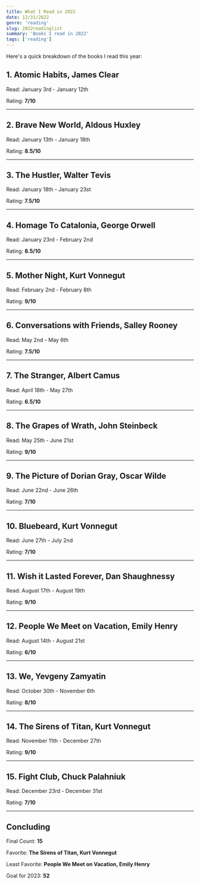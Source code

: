 ```yaml
---
title: What I Read in 2022
date: 12/31/2022
genre: 'reading'
slug: 2022readinglist
summary: 'Books I read in 2022'
tags: ['reading']
---
```


Here's a quick breakdown of the books I read this year:

## 1. Atomic Habits, James Clear

Read: January 3rd - January 12th

Rating: **7/10**

---

## 2. Brave New World, Aldous Huxley

Read: January 13th - January 18th

Rating: **8.5/10**

---

## 3. The Hustler, Walter Tevis

Read: January 18th - January 23st

Rating: **7.5/10**

---

## 4. Homage To Catalonia, George Orwell

Read: January 23rd - February 2nd

Rating: **8.5/10**

---

## 5. Mother Night, Kurt Vonnegut

Read: February 2nd - February 8th

Rating: **9/10**

---

## 6. Conversations with Friends, Salley Rooney

Read: May 2nd - May 6th

Rating: **7.5/10**

---

## 7. The Stranger, Albert Camus

Read: April 18th - May 27th

Rating: **6.5/10**

---

## 8. The Grapes of Wrath, John Steinbeck

Read: May 25th - June 21st

Rating: **9/10**

---

## 9. The Picture of Dorian Gray, Oscar Wilde

Read: June 22nd - June 26th

Rating: **7/10**

---

## 10. Bluebeard, Kurt Vonnegut

Read: June 27th - July 2nd

Rating: **7/10**

---

## 11. Wish it Lasted Forever, Dan Shaughnessy

Read: August 17th - August 19th

Rating: **9/10**

---

## 12. People We Meet on Vacation, Emily Henry

Read: August 14th - August 21st

Rating: **6/10**

---

## 13. We, Yevgeny Zamyatin

Read: October 30th - November 6th

Rating: **8/10**

---

## 14. The Sirens of Titan, Kurt Vonnegut

Read: November 11th - December 27th

Rating: **9/10**

---

## 15. Fight Club, Chuck Palahniuk

Read: December 23rd - December 31st

Rating: **7/10**

---

## Concluding

Final Count: **15**

Favorite: **The Sirens of Titan, Kurt Vonnegut**

Least Favorite: **People We Meet on Vacation, Emily Henry**

Goal for 2023: **52**
